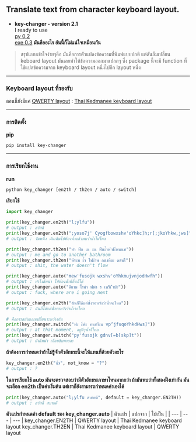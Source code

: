 ## Translate text from character keyboard layout.

- **key-changer - version 2.1**  
I ready to use   
[py 0.2](https://github.com/keegang6705/en-th-keyboard-translator/blob/main/test/en-th_key_ui.py)  
[exe 0.3](https://github.com/keegang6705/en-th-keyboard-translator/blob/main/test/en-th_key_ui.exe)
**มันคืออะไร อันนี้ก็ไม่แน่ใจเหมือนกัน**  
> สรุปแบบเข้าใจง่ายๆคือ มันคือการตัวแปลงข้อความที่พิมพ์แบบปกติ แต่ดันลืมเปลี่ยน keboard layout มันเลยทำให้ข้อความออกมาแปลกๆ ซึ่ง package นี้จะมี function ที่ใช้แปลข้อความจาก keyboard layout หนึ่งไปอีก layout หนึ่ง  

---

### Keyboard layout ที่รองรับ
ตอนนี้ยังมีแค่ [QWERTY layout](https://en.wikipedia.org/wiki/QWERTY) : [Thai Kedmanee keyboard layout](https://en.wikipedia.org/wiki/Thai_Kedmanee_keyboard_layout)

---

### การติดตั้ง
**pip**
```bash
pip install key-changer
```

---

### การเรียกใช้งาน

**run**
```bash
python key_changer [en2th / th2en / auto / switch]
```

**เรียกใช้**
```py
import key_changer

print(key_changer.en2th("l;ylfu"))
# output : สวัสดี
print(key_changer.en2th(";yoso7j' Cyogfbowxshv'oYhkc]h;r[;jkoYhkw,jws]"))
# output : วันหนึ่ง ฉันเดินไปห้องนํ้าแล้วพบว่านํ้าไม่ไหล

print(key_changer.th2en("ทำ ฟืก เน ะน ฟืนะ้ำพ ิฟะ้พนนท"))
# output : me and go to another bathroom
print(key_changer.th2en("ห้ระม ะ้ำ ไฟะำพ กนำหืงะ ดสนไ"))
# output : shit, the water doesn't flow

print(key_changer.auto("mew'fusojk wxshv'oYhkmujvnjodHwfh"))
# output : ทำไงดีหน่า ไปห้องนํ้าที่อื่นก็ได้
print(key_changer.auto("ดีแาม ไ้ำพำ ฟพำ ร เนรืเ ืำปะ"))
# output : fuck, where are i going next

print(key_changer.en2th("ฉันก็ได้แต่นั่งรอหวังว่านํ้าจะไหล"))
# output : ฉันก็ได้แต่นั่งรอหวังว่านํ้าจะไหล

# คือการสลับแลกเปลี่ยนระหว่างกัน
print(key_changer.switch("ฟะ ะ้ฟะ ทนทำืะม vp^jfuqoYhkdHws]"))
# output : at that moment, อยู่ดีๆนํ้าก็ไหล
print(key_changer.switch("py'fusojk gdnv[=b[skp]t"))
# output : ยังดีหน่า เกือบชิบหายละ
```

**ถ้าต้องการกำหนดว่าถ้าไม่รู้จักตัวอักขระนี้จะให้แทนที่ด้วยตัวอะไร**
```py
key_changer.en2th("👍", not_know = "?")
# output : ?
```

**ในการเรียกใช้ auto มันจะตรวจสอบว่ามีตัวอักขระภาษาไหนมากกว่า ถ้ามันพบว่าทั้งสองฝั่งเท่ากัน มันจะเลือก en2th เป็นค่าเริ่มต้น แต่เราก็ยังสามารถกำหนดค่าเองได้**
```py
print(key_changer.auto("l;ylfu สบายดี", default = key_changer.EN2TH))
# output : สวัสดี สบายดี
```

**ตัวแปรกำหนดค่า default ของ key_changer.auto**
| ตัวแปร | แปลจาก | ไปเป็น |
| --- | --- | --- |
key_changer.EN2TH | QWERTY layout | Thai Kedmanee keyboard layout 
key_changer.TH2EN | Thai Kedmanee keyboard layout | QWERTY layout

